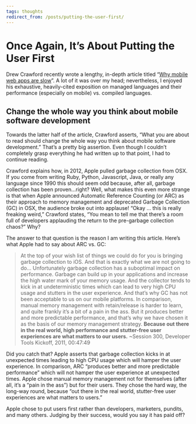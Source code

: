```yaml
---
tags: thoughts
redirect_from: /posts/putting-the-user-first/
---
```


# Once Again, It’s About Putting the User First

Drew Crawford recently wrote a lengthy, in-depth article titled “[Why mobile web apps are slow](http://sealedabstract.com/rants/why-mobile-web-apps-are-slow/)”. A lot of it was over my head; nevertheless, I enjoyed his exhaustive, heavily-cited exposition on managed languages and their performance (especially on mobile) vs. compiled languages.

## Change the whole way you think about mobile software development
Towards the latter half of the article, Crawford asserts, “What you are about to read should change the whole way you think about mobile software development.” That’s a pretty big assertion. Even though I couldn’t completely grasp everything he had written up to that point, I had to continue reading.

Crawford explains how, in 2012, Apple pulled garbage collection from OSX. If you come from writing Ruby, Python, Javascript, Java, or really any language since 1990 this should seem odd because, after all, garbage collection has been proven…right? Well, what makes this even more strange is that when Apple announced Automatic Reference Counting (or ARC) as their approach to memory management and deprecated Garbage Collection (GC) in OSX, the audience broke out into applause! “Okay … this is really freaking weird,” Crawford states, “You mean to tell me that there’s a room full of developers applauding the return to the pre-garbage collection chaos?” Why?

The answer to that question is the reason I am writing this article. Here’s what Apple had to say about ARC vs. GC:

> At the top of your wish list of things we could do for you is bringing garbage collection to iOS. And that is exactly what we are not going to do… Unfortunately garbage collection has a suboptimal impact on performance. Garbage can build up in your applications and increase the high water mark of your memory usage. And the collector tends to kick in at undeterministic times which can lead to very high CPU usage and stutters in the user experience. And that’s why GC has not been acceptable to us on our mobile platforms. In comparison, manual memory management with retain/release is harder to learn, and quite frankly it’s a bit of a pain in the ass. But it produces better and more predictable performance, and that’s why we have chosen it as the basis of our memory management strategy. **Because out there in the real world, high performance and stutter-free user experiences are what matters to our users.** ~Session 300, Developer Tools Kickoff, 2011, 00:47:49

Did you catch that? Apple asserts that garbage collection kicks in at unexpected times leading to high CPU usage which will hamper the user experience. In comparison, ARC “produces better and more predictable performance” which will not hamper the user experience at unexpected times. Apple chose manual memory management not for themselves (after all, it’s a “pain in the ass”) but for their users.  They chose the hard way, the long-way round, because “out there in the real world, stutter-free user experiences are what matters to users.”

Apple chose to put users first rather than developers, marketers, pundits, and many others. Judging by their success, would you say it has paid off?
